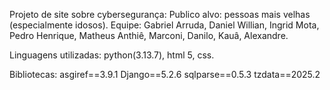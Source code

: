 Projeto de site sobre cybersegurança:
Publico alvo: pessoas mais velhas (especialmente idosos).
Equipe: Gabriel Arruda, Daniel Willian, Ingrid Mota, Pedro Henrique, Matheus Anthiê, Marconi, Danilo, Kauâ, Alexandre.

Linguagens utilizadas: python(3.13.7), html 5, css.

Bibliotecas:
asgiref==3.9.1
Django==5.2.6
sqlparse==0.5.3
tzdata==2025.2

